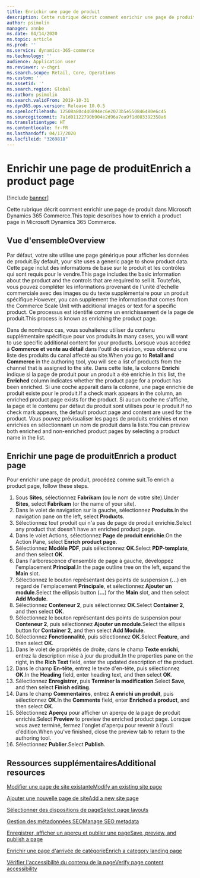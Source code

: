 ```yaml
---
title: Enrichir une page de produit
description: Cette rubrique décrit comment enrichir une page de produit dans Microsoft Dynamics 365 Commerce.
author: psimolin
manager: annbe
ms.date: 04/14/2020
ms.topic: article
ms.prod: ''
ms.service: dynamics-365-commerce
ms.technology: ''
audience: Application user
ms.reviewer: v-chgri
ms.search.scope: Retail, Core, Operations
ms.custom: ''
ms.assetid: ''
ms.search.region: Global
ms.author: psimolin
ms.search.validFrom: 2019-10-31
ms.dyn365.ops.version: Release 10.0.5
ms.openlocfilehash: 12508a80c440894ec6e2073b5e550846480e6c45
ms.sourcegitcommit: 7a1d01122790b904e2d96a7ea9f1d003392358a6
ms.translationtype: HT
ms.contentlocale: fr-FR
ms.lasthandoff: 04/17/2020
ms.locfileid: "3269818"
---
```

# <a name="enrich-a-product-page"></a><span data-ttu-id="e4b7f-103">Enrichir une page de produit</span><span class="sxs-lookup"><span data-stu-id="e4b7f-103">Enrich a product page</span></span>


[!include [banner](includes/banner.md)]

<span data-ttu-id="e4b7f-104">Cette rubrique décrit comment enrichir une page de produit dans Microsoft Dynamics 365 Commerce.</span><span class="sxs-lookup"><span data-stu-id="e4b7f-104">This topic describes how to enrich a product page in Microsoft Dynamics 365 Commerce.</span></span>

## <a name="overview"></a><span data-ttu-id="e4b7f-105">Vue d'ensemble</span><span class="sxs-lookup"><span data-stu-id="e4b7f-105">Overview</span></span>

<span data-ttu-id="e4b7f-106">Par défaut, votre site utilise une page générique pour afficher les données de produit.</span><span class="sxs-lookup"><span data-stu-id="e4b7f-106">By default, your site uses a generic page to show product data.</span></span> <span data-ttu-id="e4b7f-107">Cette page inclut des informations de base sur le produit et les contrôles qui sont requis pour le vendre.</span><span class="sxs-lookup"><span data-stu-id="e4b7f-107">This page includes the basic information about the product and the controls that are required to sell it.</span></span> <span data-ttu-id="e4b7f-108">Toutefois, vous pouvez compléter les informations provenant de l'unité d'échelle commerciale avec des images ou du texte supplémentaire pour un produit spécifique.</span><span class="sxs-lookup"><span data-stu-id="e4b7f-108">However, you can supplement the information that comes from the Commerce Scale Unit with additional images or text for a specific product.</span></span> <span data-ttu-id="e4b7f-109">Ce processus est identifié comme un enrichissement de la page de produit.</span><span class="sxs-lookup"><span data-stu-id="e4b7f-109">This process is known as enriching the product page.</span></span>

<span data-ttu-id="e4b7f-110">Dans de nombreux cas, vous souhaiterez utiliser du contenu supplémentaire spécifique pour vos produits.</span><span class="sxs-lookup"><span data-stu-id="e4b7f-110">In many cases, you will want to use specific additional content for your products.</span></span> <span data-ttu-id="e4b7f-111">Lorsque vous accédez à **Commerce et vente au détail** dans l'outil de création, vous obtenez une liste des produits du canal affecté au site.</span><span class="sxs-lookup"><span data-stu-id="e4b7f-111">When you go to **Retail and Commerce** in the authoring tool, you will see a list of products from the channel that is assigned to the site.</span></span> <span data-ttu-id="e4b7f-112">Dans cette liste, la colonne **Enrichi** indique si la page de produit pour un produit a été enrichie.</span><span class="sxs-lookup"><span data-stu-id="e4b7f-112">In this list, the **Enriched** column indicates whether the product page for a product has been enriched.</span></span> <span data-ttu-id="e4b7f-113">Si une coche apparaît dans la colonne, une page enrichie de produit existe pour le produit.</span><span class="sxs-lookup"><span data-stu-id="e4b7f-113">If a check mark appears in the column, an enriched product page exists for the product.</span></span> <span data-ttu-id="e4b7f-114">Si aucun coche ne s'affiche, la page et le contenu par défaut du produit sont utilisés pour le produit.</span><span class="sxs-lookup"><span data-stu-id="e4b7f-114">If no check mark appears, the default product page and content are used for the product.</span></span> <span data-ttu-id="e4b7f-115">Vous pouvez prévisualiser les pages de produits enrichies et non enrichies en sélectionnant un nom de produit dans la liste.</span><span class="sxs-lookup"><span data-stu-id="e4b7f-115">You can preview both enriched and non-enriched product pages by selecting a product name in the list.</span></span>

## <a name="enrich-a-product-page"></a><span data-ttu-id="e4b7f-116">Enrichir une page de produit</span><span class="sxs-lookup"><span data-stu-id="e4b7f-116">Enrich a product page</span></span>

<span data-ttu-id="e4b7f-117">Pour enrichir une page de produit, procédez comme suit.</span><span class="sxs-lookup"><span data-stu-id="e4b7f-117">To enrich a product page, follow these steps.</span></span>

1. <span data-ttu-id="e4b7f-118">Sous **Sites**, sélectionnez **Fabrikam** (ou le nom de votre site).</span><span class="sxs-lookup"><span data-stu-id="e4b7f-118">Under **Sites**, select **Fabrikam** (or the name of your site).</span></span>
1. <span data-ttu-id="e4b7f-119">Dans le volet de navigation sur la gauche, sélectionnez **Produits**.</span><span class="sxs-lookup"><span data-stu-id="e4b7f-119">In the navigation pane on the left, select **Products**.</span></span>
1. <span data-ttu-id="e4b7f-120">Sélectionnez tout produit qui n'a pas de page de produit enrichie.</span><span class="sxs-lookup"><span data-stu-id="e4b7f-120">Select any product that doesn't have an enriched product page.</span></span>
1. <span data-ttu-id="e4b7f-121">Dans le volet Actions, sélectionnez **Page de produit enrichie**.</span><span class="sxs-lookup"><span data-stu-id="e4b7f-121">On the Action Pane, select **Enrich product page**.</span></span>
1. <span data-ttu-id="e4b7f-122">Sélectionnez **Modèle PDF**, puis sélectionnez **OK**.</span><span class="sxs-lookup"><span data-stu-id="e4b7f-122">Select **PDP-template**, and then select **OK**.</span></span>
1. <span data-ttu-id="e4b7f-123">Dans l'arborescence d'ensemble de page à gauche, développez l'emplacement **Principal**.</span><span class="sxs-lookup"><span data-stu-id="e4b7f-123">In the page outline tree on the left, expand the **Main** slot.</span></span>
1. <span data-ttu-id="e4b7f-124">Sélectionnez le bouton représentant des points de suspension (**...**) en regard de l'emplacement **Principale**, et sélectionnez **Ajouter un module**.</span><span class="sxs-lookup"><span data-stu-id="e4b7f-124">Select the ellipsis button (**...**) for the **Main** slot, and then select **Add Module**.</span></span>
1. <span data-ttu-id="e4b7f-125">Sélectionnez **Conteneur 2**, puis sélectionnez **OK**.</span><span class="sxs-lookup"><span data-stu-id="e4b7f-125">Select **Container 2**, and then select **OK**.</span></span>
1. <span data-ttu-id="e4b7f-126">Sélectionnez le bouton représentant des points de suspension pour **Conteneur 2**, puis sélectionnez **Ajouter un module**.</span><span class="sxs-lookup"><span data-stu-id="e4b7f-126">Select the ellipsis button for **Container 2**, and then select **Add Module**.</span></span>
1. <span data-ttu-id="e4b7f-127">Sélectionnez **Fonctionnalité**, puis sélectionnez **OK**.</span><span class="sxs-lookup"><span data-stu-id="e4b7f-127">Select **Feature**, and then select **OK**.</span></span>
1. <span data-ttu-id="e4b7f-128">Dans le volet de propriétés de droite, dans le champ **Texte enrichi**, entrez la description mise à jour du produit.</span><span class="sxs-lookup"><span data-stu-id="e4b7f-128">In the properties pane on the right, in the **Rich Text** field, enter the updated description of the product.</span></span>
1. <span data-ttu-id="e4b7f-129">Dans le champ **En-tête**, entrez le texte d'en-tête, puis sélectionnez **OK**.</span><span class="sxs-lookup"><span data-stu-id="e4b7f-129">In the **Heading** field, enter heading text, and then select **OK**.</span></span>
1. <span data-ttu-id="e4b7f-130">Sélectionnez **Enregistrer**, puis **Terminer la modification**.</span><span class="sxs-lookup"><span data-stu-id="e4b7f-130">Select **Save**, and then select **Finish editing**.</span></span>
1. <span data-ttu-id="e4b7f-131">Dans le champ **Commentaires**, entrez **A enrichi un produit**, puis sélectionnez **OK**.</span><span class="sxs-lookup"><span data-stu-id="e4b7f-131">In the **Comments** field, enter **Enriched a product**, and then select **OK**.</span></span>
1. <span data-ttu-id="e4b7f-132">Sélectionnez **Aperçu** pour afficher un aperçu de la page de produit enrichie.</span><span class="sxs-lookup"><span data-stu-id="e4b7f-132">Select **Preview** to preview the enriched product page.</span></span> <span data-ttu-id="e4b7f-133">Lorsque vous avez terminé, fermez l'onglet d'aperçu pour revenir à l'outil d'édition.</span><span class="sxs-lookup"><span data-stu-id="e4b7f-133">When you've finished, close the preview tab to return to the authoring tool.</span></span>
1. <span data-ttu-id="e4b7f-134">Sélectionnez **Publier**.</span><span class="sxs-lookup"><span data-stu-id="e4b7f-134">Select **Publish**.</span></span>

## <a name="additional-resources"></a><span data-ttu-id="e4b7f-135">Ressources supplémentaires</span><span class="sxs-lookup"><span data-stu-id="e4b7f-135">Additional resources</span></span>

[<span data-ttu-id="e4b7f-136">Modifier une page de site existante</span><span class="sxs-lookup"><span data-stu-id="e4b7f-136">Modify an existing site page</span></span>](modify-existing-page.md)

[<span data-ttu-id="e4b7f-137">Ajouter une nouvelle page de site</span><span class="sxs-lookup"><span data-stu-id="e4b7f-137">Add a new site page</span></span>](add-new-page.md)

[<span data-ttu-id="e4b7f-138">Sélectionner des dispositions de page</span><span class="sxs-lookup"><span data-stu-id="e4b7f-138">Select page layouts</span></span>](select-page-layouts.md)

[<span data-ttu-id="e4b7f-139">Gestion des métadonnées SEO</span><span class="sxs-lookup"><span data-stu-id="e4b7f-139">Manage SEO metadata</span></span>](manage-seo-metadata.md)

[<span data-ttu-id="e4b7f-140">Enregistrer, afficher un aperçu et publier une page</span><span class="sxs-lookup"><span data-stu-id="e4b7f-140">Save, preview, and publish a page</span></span>](save-preview-publish-page.md)

[<span data-ttu-id="e4b7f-141">Enrichir une page d'arrivée de catégorie</span><span class="sxs-lookup"><span data-stu-id="e4b7f-141">Enrich a category landing page</span></span>](enrich-category-page.md)

[<span data-ttu-id="e4b7f-142">Vérifier l'accessibilité du contenu de la page</span><span class="sxs-lookup"><span data-stu-id="e4b7f-142">Verify page content accessibility</span></span>](verify-accessibility.md)
